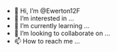- 👋 Hi, I’m @Ewerton12F
- 👀 I’m interested in ...
- 🌱 I’m currently learning ...
- 💞️ I’m looking to collaborate on ...
- 📫 How to reach me ...


<!---
Ewerton12F/Ewerton12F is a ✨ special ✨ repository because its `README.md` (this file) appears on your GitHub profile.
You can click the Preview link to take a look at your changes.
test
--->
